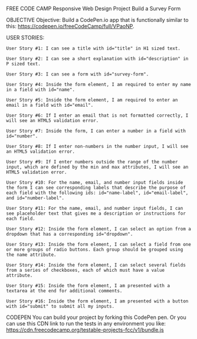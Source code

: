 FREE CODE CAMP
Responsive Web Design Project
Build a Survey Form

OBJECTIVE
    Objective: Build a CodePen.io app that is functionally similar to this: https://codepen.io/freeCodeCamp/full/VPaoNP.

USER STORIES:

    User Story #1: I can see a title with id="title" in H1 sized text.

    User Story #2: I can see a short explanation with id="description" in P sized text.

    User Story #3: I can see a form with id="survey-form".

    User Story #4: Inside the form element, I am required to enter my name in a field with id="name".

    User Story #5: Inside the form element, I am required to enter an email in a field with id="email".

    User Story #6: If I enter an email that is not formatted correctly, I will see an HTML5 validation error.

    User Story #7: Inside the form, I can enter a number in a field with id="number".

    User Story #8: If I enter non-numbers in the number input, I will see an HTML5 validation error.

    User Story #9: If I enter numbers outside the range of the number input, which are defined by the min and max attributes, I will see an HTML5 validation error.

    User Story #10: For the name, email, and number input fields inside the form I can see corresponding labels that describe the purpose of each field with the following ids: id="name-label", id="email-label", and id="number-label".

    User Story #11: For the name, email, and number input fields, I can see placeholder text that gives me a description or instructions for each field.

    User Story #12: Inside the form element, I can select an option from a dropdown that has a corresponding id="dropdown".

    User Story #13: Inside the form element, I can select a field from one or more groups of radio buttons. Each group should be grouped using the name attribute.

    User Story #14: Inside the form element, I can select several fields from a series of checkboxes, each of which must have a value attribute.

    User Story #15: Inside the form element, I am presented with a textarea at the end for additional comments.

    User Story #16: Inside the form element, I am presented with a button with id="submit" to submit all my inputs.

CODEPEN 
    You can build your project by forking this CodePen pen. Or you can use this CDN link to run the tests in any environment you like: https://cdn.freecodecamp.org/testable-projects-fcc/v1/bundle.js
